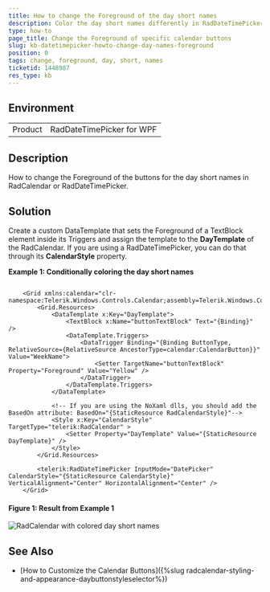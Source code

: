 ```yaml
---
title: How to change the Foreground of the day short names
description: Color the day short names differently in RadDateTimePicker or RadCalendar.
type: how-to
page_title: Change the Foreground of specific calendar buttons
slug: kb-datetimepicker-howto-change-day-names-foreground
position: 0
tags: change, foreground, day, short, names
ticketid: 1448987
res_type: kb
---
```


## Environment
<table>
    <tbody>
	    <tr>
	    	<td>Product</td>
	    	<td>RadDateTimePicker for WPF</td>
	    </tr>
    </tbody>
</table>

## Description

How to change the Foreground of the buttons for the day short names in RadCalendar or RadDateTimePicker. 

## Solution

Create a custom DataTemplate that sets the Foreground of a TextBlock element inside its Triggers and assign the template to the __DayTemplate__ of the RadCalendar. If you are using a RadDateTimePicker, you can do that through its __CalendarStyle__ property. 

__Example 1: Conditionally coloring the day short names__
```XAML

    <Grid xmlns:calendar="clr-namespace:Telerik.Windows.Controls.Calendar;assembly=Telerik.Windows.Controls.Input">
        <Grid.Resources>
            <DataTemplate x:Key="DayTemplate">
                <TextBlock x:Name="buttonTextBlock" Text="{Binding}"  />
                <DataTemplate.Triggers>
                    <DataTrigger Binding="{Binding ButtonType, RelativeSource={RelativeSource AncestorType=calendar:CalendarButton}}" Value="WeekName">
                        <Setter TargetName="buttonTextBlock" Property="Foreground" Value="Yellow" />
                    </DataTrigger>
                </DataTemplate.Triggers>
            </DataTemplate>

            <!-- If you are using the NoXaml dlls, you should add the BasedOn attribute: BasedOn="{StaticResource RadCalendarStyle}"-->
            <Style x:Key="CalendarStyle" TargetType="telerik:RadCalendar" >
                <Setter Property="DayTemplate" Value="{StaticResource DayTemplate}" />
            </Style>
        </Grid.Resources>
        
        <telerik:RadDateTimePicker InputMode="DatePicker" CalendarStyle="{StaticResource CalendarStyle}"  VerticalAlignment="Center" HorizontalAlignment="Center" />
    </Grid>
```

#### __Figure 1: Result from Example 1__
![RadCalendar with colored day short names](images/kb-datetimepicker-calendar-foreground-short-names.png)

## See Also

* [How to Customize the Calendar Buttons]({%slug radcalendar-styling-and-appearance-daybuttonstyleselector%})